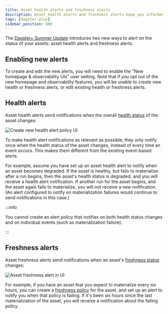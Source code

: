 ```yaml
---
title: Asset health alerts and freshness alerts
description: Asset health alerts and freshness alerts keep you informed about the status of your assets.
tags: [dagster-plus]
sidebar_position: 600
---
```


The [Dagster+ Summer Update](/guides/labs/observability-update) introduces two new ways to alert on the status of your assets: asset health alerts and freshness alerts.

## Enabling new alerts

To create and edit the new alerts, you will need to enable the "New homepage & observability UIs" user setting. Note that if you opt out of the new homepage and observability features, you will be unable to create new health or freshness alerts, or edit existing health or freshness alerts.

## Health alerts

Asset health alerts send notifications when the overall [health status](/guides/labs/observability-update/asset-health) of the asset changes:

![Create new health alert policy UI](/images/guides/labs/observability-update/create-new-alert-policy.png)

To make health alert notifications as relevant as possible, they only notify once when the health status of the asset changes, instead of every time an event occurs. This makes them different from the existing event-based alerts.

For example, assume you have set up an asset health alert to notify when an asset becomes degraded. If the asset is healthy, but fails to materialize after a run begins, then the asset's health status is degraded, and you will receive a health alert notification. If another run for the asset begins, and the asset again fails to materialize, you will not receive a new notification. (An alert configured to notify on materialization failures would continue to send notifications in this case.)

:::info

You cannot create an alert policy that notifies on both health status changes and on individual events (such as materialization failure).

:::

## Freshness alerts

Asset freshness alerts send notifications when an asset's [freshness status](/guides/labs/observability-update/freshness) changes:

![Asset freshness alert in UI](/images/guides/labs/observability-update/create-new-freshness-alert.png)

For example, if you have an asset that you expect to materialize every six hours, you can create a [freshness policy](/guides/labs/observability-update/freshness) for the asset, and set up an alert to notify you when that policy is failing. If it's been six hours since the last materialization of the asset, you will receive a notification about the failing policy.
